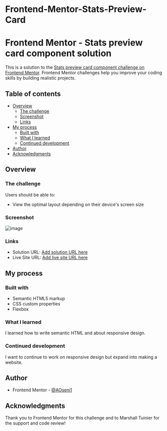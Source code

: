 # Frontend-Mentor-Stats-Preview-Card
# Frontend Mentor - Stats preview card component solution

This is a solution to the [Stats preview card component challenge on Frontend Mentor](https://www.frontendmentor.io/challenges/stats-preview-card-component-8JqbgoU62). Frontend Mentor challenges help you improve your coding skills by building realistic projects. 

## Table of contents

- [Overview](#overview)
  - [The challenge](#the-challenge)
  - [Screenshot](#screenshot)
  - [Links](#links)
- [My process](#my-process)
  - [Built with](#built-with)
  - [What I learned](#what-i-learned)
  - [Continued development](#continued-development)
- [Author](#author)
- [Acknowledgments](#acknowledgments)

## Overview

### The challenge

Users should be able to:

- View the optimal layout depending on their device's screen size

### Screenshot

![image](https://user-images.githubusercontent.com/68489713/179362834-6da10afe-d5b1-4bcb-8881-a007ee6ac422.png)

### Links

- Solution URL: [Add solution URL here](https://www.frontendmentor.io/solutions/stats-preview-card-using-html-and-css-flexbox-rmCpBv5Bpx)
- Live Site URL: [Add live site URL here](https://aoseni1.github.io/Frontend-Mentor-Stats-Preview-Card/)

## My process

### Built with

- Semantic HTML5 markup
- CSS custom properties
- Flexbox

### What I learned

I learned how to write semantic HTML and about responsive design. 

### Continued development

I want to continue to work on responsive design but expand into making a website. 


## Author

- Frontend Mentor - [@AOseni1](https://www.frontendmentor.io/profile/AOseni1)


## Acknowledgments

Thank you to Frontend Mentor for this challenge and to Marshall Tuinier for the support and code review!
